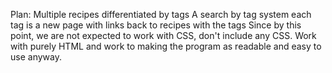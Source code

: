 Plan:
	Multiple recipes differentiated by tags
	A search by tag system
		each tag is a new page with links back to recipes with the tags
	Since by this point, we are not expected to work with CSS, don't include any CSS. Work with purely HTML and work to making the program as readable and easy to use anyway.
	
